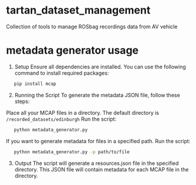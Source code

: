 # tartan_dataset_management
Collection of tools to manage ROSbag recordings data from AV vehicle

# metadata generator usage


1. Setup
 Ensure all dependencies are installed. You can use the following command to install required packages:

 ```bash
    pip install mcap
 ```

2. Running the Script
To generate the metadata JSON file, follow these steps:

Place all your MCAP files in a directory.
The default directory is `/recorded_datasets/edinburgh`
Run the script:

 ```bash
    python metadata_generator.py
 ```

If you want to generate metadata for files in a specified path. 
Run the script:
 ```bash
    python metadata_generator.py -p path/to/file
 ```


3. Output
The script will generate a resources.json file in the specified directory. This JSON file will contain metadata for each MCAP file in the directory.
